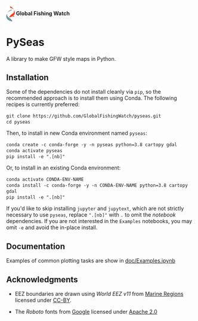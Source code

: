 
<h4>
<img src="gfw_logo.png" alt="GFW Logo" height="40"  valign="middle"/>
Global Fishing Watch
</h4>

# PySeas

A library to make GFW style maps in Python.


## Installation

Some of the dependencies do not install cleanly via `pip`, so the recommended approach
is to install them using Conda. The following recipes is currently preferred:

    git clone https://github.com/GlobalFishingWatch/pyseas.git
    cd pyseas

Then, to install in new Conda environment named `pyseas`:

    conda create -c conda-forge -y -n pyseas python=3.8 cartopy gdal
    conda activate pyseas
    pip install -e ".[nb]"

Or, to install in an existing Conda environment:

    conda activate CONDA-ENV-NAME
    conda install -c conda-forge -y -n CONDA-ENV-NAME python=3.8 cartopy gdal
    pip install -e ".[nb]"

If you'd like to skip installing `jupyter` and `jupytext`, which are not strictly
necessary to use `pyseas`, replace `".[nb]"` with `.` 
to omit the *notebook* dependencies. If you are not interested in the `Examples`
notebooks, you may omit `-e` and avoid the in-place install.

## Documentation


Examples of common plotting tasks are show in [doc/Examples.ipynb](doc/Examples.ipynb)

## Acknowledgments

* EEZ boundaries are drawn using *World EEZ v11* from [Marine Regions](https://www.marineregions.org/) 
  licensed under [CC-BY](https://creativecommons.org/licenses/by/4.0/).

* The *Roboto* fonts from [Google](https://fonts.google.com/specimen/Roboto) licensed under
  [Apache 2.0](https://www.apache.org/licenses/LICENSE-2.0)